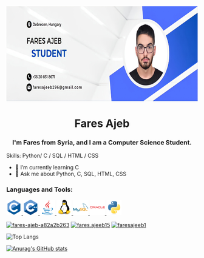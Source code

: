 <img src="https://github.com/faresajeb/faresajeb/blob/main/Developer1.jpg" width="900" height="250">
<h1 align="center">Fares Ajeb</h1>

<h3 align="center">I'm Fares from Syria, and I am a Computer Science Student.</h3>

Skills: Python/ C / SQL / HTML / CSS

- 🌱 I’m currently learning C 
- 💬 Ask me about Python, C, SQL, HTML, CSS

<h3 align="left">Languages and Tools:</h3>
<p align="left"> <a href="https://www.cprogramming.com/" target="_blank" rel="noreferrer"> <img src="https://raw.githubusercontent.com/devicons/devicon/master/icons/c/c-original.svg" alt="c" width="40" height="40"/> </a> <a href="https://www.w3schools.com/cpp/" target="_blank" rel="noreferrer"> <img src="https://raw.githubusercontent.com/devicons/devicon/master/icons/cplusplus/cplusplus-original.svg" alt="cplusplus" width="40" height="40"/> </a> <a href="https://www.java.com" target="_blank" rel="noreferrer"> <img src="https://raw.githubusercontent.com/devicons/devicon/master/icons/java/java-original.svg" alt="java" width="40" height="40"/> </a> <a href="https://www.linux.org/" target="_blank" rel="noreferrer"> <img src="https://raw.githubusercontent.com/devicons/devicon/master/icons/linux/linux-original.svg" alt="linux" width="40" height="40"/> </a> <a href="https://www.mysql.com/" target="_blank" rel="noreferrer"> <img src="https://raw.githubusercontent.com/devicons/devicon/master/icons/mysql/mysql-original-wordmark.svg" alt="mysql" width="40" height="40"/> </a> <a href="https://www.oracle.com/" target="_blank" rel="noreferrer"> <img src="https://raw.githubusercontent.com/devicons/devicon/master/icons/oracle/oracle-original.svg" alt="oracle" width="40" height="40"/> </a> <a href="https://www.python.org" target="_blank" rel="noreferrer"> <img src="https://raw.githubusercontent.com/devicons/devicon/master/icons/python/python-original.svg" alt="python" width="40" height="40"/> </a> </p>


<a href="https://linkedin.com/in/fares-ajeb-a82a2b263" target="blank"><img align="center" src="https://raw.githubusercontent.com/rahuldkjain/github-profile-readme-generator/master/src/images/icons/Social/linked-in-alt.svg" alt="fares-ajeb-a82a2b263" height="30" width="40" /></a>
<a href="https://fb.com/fares.ajeeb15" target="blank"><img align="center" src="https://raw.githubusercontent.com/rahuldkjain/github-profile-readme-generator/master/src/images/icons/Social/facebook.svg" alt="fares.ajeeb15" height="30" width="40" /></a>
<a href="https://instagram.com/faresajeeb1" target="blank"><img align="center" src="https://raw.githubusercontent.com/rahuldkjain/github-profile-readme-generator/master/src/images/icons/Social/instagram.svg" alt="faresajeeb1" height="30" width="40" /></a>

![Top Langs](https://github-readme-stats.vercel.app/api/top-langs/?username=faresajeb&layout=compact)

[![Anurag's GitHub stats](https://github-readme-stats.vercel.app/api?username=faresajeb)](https://github.com/anuraghazra/github-readme-stats)

